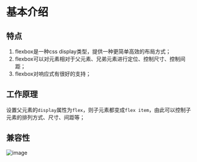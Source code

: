 # 基本介绍

## 特点
1. flexbox是一种css display类型，提供一种更简单高效的布局方式；
2. flexbox可以对元素相对于父元素、兄弟元素进行定位、控制尺寸、控制间距；
3. flexbox对响应式有很好的支持；

## 工作原理
设置父元素的`display`属性为`flex`，则子元素都变成`flex item`，由此可以控制子元素的排列方式、尺寸、间距等；

## 兼容性
![image](https://note.youdao.com/yws/api/personal/file/WEB155d84d47df41b25711be074153bcc67?method=download&shareKey=1bfe82e9b43e8c75463829c1ce21f840)
